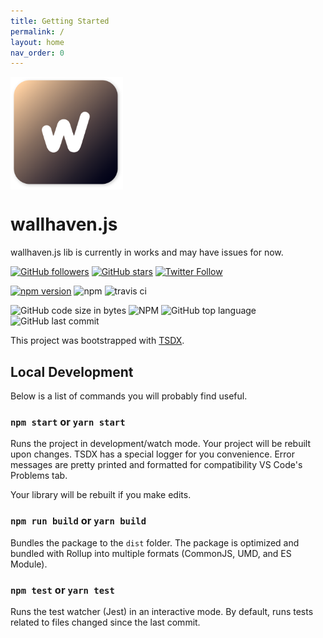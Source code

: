 ```yaml
---
title: Getting Started
permalink: /
layout: home
nav_order: 0
---
```


<img src="assets/square-grad.svg" width="180" align="center" />


# wallhaven.js
wallhaven.js lib is currently in works and may have issues for now. 

[![GitHub followers](https://img.shields.io/github/followers/venipa.svg?style=social)](https://github.com/Venipa)
[![GitHub stars](https://img.shields.io/github/stars/venipa/wallhaven.js.svg?style=social)](https://github.com/Venipa/wallhaven.js/)
[![Twitter Follow](https://img.shields.io/twitter/follow/biyoriii.svg?style=social)](https://twitter.com/@biyoriii)

[![npm version](https://badge.fury.io/js/wallhaven-api.js.svg)](https://badge.fury.io/js/wallhaven-api.js)
![npm](https://img.shields.io/npm/dm/wallhaven-api.js.svg?style=plastic)
![travis ci](https://travis-ci.org/Venipa/wallhaven.js.svg?branch=master)

![GitHub code size in bytes](https://img.shields.io/github/languages/code-size/venipa/wallhaven.js.svg)
![NPM](https://img.shields.io/npm/l/wallhaven-api.js.svg)
![GitHub top language](https://img.shields.io/github/languages/top/venipa/wallhaven.js.svg)
![GitHub last commit](https://img.shields.io/github/last-commit/venipa/wallhaven.js.svg)

This project was bootstrapped with [TSDX](https://github.com/jaredpalmer/tsdx).

## Local Development

Below is a list of commands you will probably find useful.

### `npm start` or `yarn start`

Runs the project in development/watch mode. Your project will be rebuilt upon changes. TSDX has a special logger for you convenience. Error messages are pretty printed and formatted for compatibility VS Code's Problems tab.

Your library will be rebuilt if you make edits.

### `npm run build` or `yarn build`

Bundles the package to the `dist` folder.
The package is optimized and bundled with Rollup into multiple formats (CommonJS, UMD, and ES Module).


### `npm test` or `yarn test`

Runs the test watcher (Jest) in an interactive mode.
By default, runs tests related to files changed since the last commit.